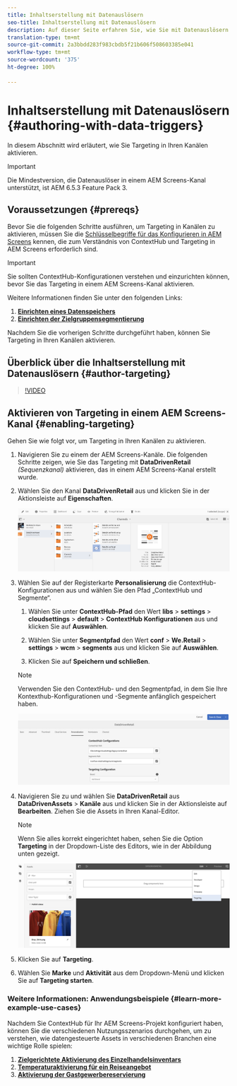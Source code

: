 ```yaml
---
title: Inhaltserstellung mit Datenauslösern
seo-title: Inhaltserstellung mit Datenauslösern
description: Auf dieser Seite erfahren Sie, wie Sie mit Datenauslösern Inhalte erstellen.
translation-type: tm+mt
source-git-commit: 2a3bbdd283f983cbdb5f21b606f508603385e041
workflow-type: tm+mt
source-wordcount: '375'
ht-degree: 100%

---
```



# Inhaltserstellung mit Datenauslösern {#authoring-with-data-triggers}

In diesem Abschnitt wird erläutert, wie Sie Targeting in Ihren Kanälen aktivieren.

>[!IMPORTANT]
>
>Die Mindestversion, die Datenauslöser in einem AEM Screens-Kanal unterstützt, ist AEM 6.5.3 Feature Pack 3.

## Voraussetzungen {#prereqs}

Bevor Sie die folgenden Schritte ausführen, um Targeting in Kanälen zu aktivieren, müssen Sie die [Schlüsselbegriffe für das Konfigurieren in AEM Screens](configuring-context-hub.md) kennen, die zum Verständnis von ContextHub und Targeting in AEM Screens erforderlich sind.

>[!IMPORTANT]
>
>Sie sollten ContextHub-Konfigurationen verstehen und einzurichten können, bevor Sie das Targeting in einem AEM Screens-Kanal aktivieren.

Weitere Informationen finden Sie unter den folgenden Links:

1. **[Einrichten eines Datenspeichers](configuring-context-hub.md)**
1. **[Einrichten der Zielgruppensegmentierung](configuring-context-hub.md)**

Nachdem Sie die vorherigen Schritte durchgeführt haben, können Sie Targeting in Ihren Kanälen aktivieren.

## Überblick über die Inhaltserstellung mit Datenauslösern {#author-targeting}

>[!VIDEO](https://video.tv.adobe.com/v/31921)

## Aktivieren von Targeting in einem AEM Screens-Kanal {#enabling-targeting}

Gehen Sie wie folgt vor, um Targeting in Ihren Kanälen zu aktivieren.

1. Navigieren Sie zu einem der AEM Screens-Kanäle. Die folgenden Schritte zeigen, wie Sie das Targeting mit **DataDrivenRetail** *(Sequenzkanal)* aktivieren, das in einem AEM Screens-Kanal erstellt wurde.

1. Wählen Sie den Kanal **DataDrivenRetail** aus und klicken Sie in der Aktionsleiste auf **Eigenschaften**.

   ![screen_shot_2019-05-01at43332pm](assets/screen_shot_2019-05-01at43332pm.png)

1. Wählen Sie auf der Registerkarte **Personalisierung** die ContextHub-Konfigurationen aus und wählen Sie den Pfad „ContextHub und Segmente“.

   1. Wählen Sie unter **ContextHub-Pfad** den Wert **libs** > **settings** > **cloudsettings** > **default** > **ContextHub Konfigurationen** aus und klicken Sie auf **Auswählen**.

   1. Wählen Sie unter **Segmentpfad** den Wert **conf** > **We.Retail** > **settings** > **wcm** > **segments** aus und klicken Sie auf **Auswählen**.

   1. Klicken Sie auf **Speichern und schließen**.
   >[!NOTE]
   >
   >Verwenden Sie den ContextHub- und den Segmentpfad, in dem Sie Ihre Kontexthub-Konfigurationen und -Segmente anfänglich gespeichert haben.

   ![screen_shot_2019-05-01at44030pm](assets/screen_shot_2019-05-01at44030pm.png)

1. Navigieren Sie zu und wählen Sie **DataDrivenRetail** aus **DataDrivenAssets** > **Kanäle** aus und klicken Sie in der Aktionsleiste auf **Bearbeiten**. Ziehen Sie die Assets in Ihren Kanal-Editor.

   >[!NOTE]
   >
   >Wenn Sie alles korrekt eingerichtet haben, sehen Sie die Option **Targeting** in der Dropdown-Liste des Editors, wie in der Abbildung unten gezeigt.

   ![screen_shot_2019-05-01at44231pm](assets/screen_shot_2019-05-01at44231pm.png)

1. Klicken Sie auf **Targeting**.

1. Wählen Sie **Marke** und **Aktivität** aus dem Dropdown-Menü und klicken Sie auf **Targeting starten**.

### Weitere Informationen: Anwendungsbeispiele {#learn-more-example-use-cases}

Nachdem Sie ContextHub für Ihr AEM Screens-Projekt konfiguriert haben, können Sie die verschiedenen Nutzungsszenarios durchgehen, um zu verstehen, wie datengesteuerte Assets in verschiedenen Branchen eine wichtige Rolle spielen:

1. **[Zielgerichtete Aktivierung des Einzelhandelsinventars](retail-inventory-activation.md)**
1. **[Temperaturaktivierung für ein Reiseangebot](local-temperature-activation.md)**
1. **[Aktivierung der Gastgewerbereservierung](hospitality-reservation-activation.md)**
